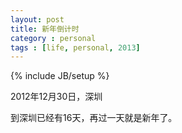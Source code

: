 ```yaml
---
layout: post
title: 新年倒计时
category : personal
tags : [life, personal, 2013]
---
```

{% include JB/setup %}

2012年12月30日，深圳

到深圳已经有16天，再过一天就是新年了。

